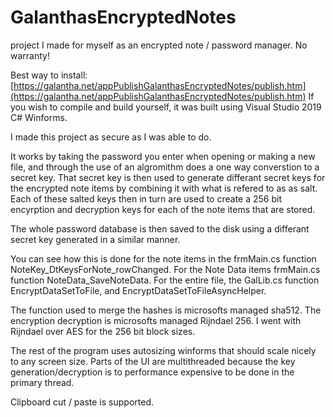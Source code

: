 # GalanthasEncryptedNotes
project I made for myself as an encrypted note / password manager.  No warranty!

Best way to install:
[https://galantha.net/appPublishGalanthasEncryptedNotes/publish.htm](https://galantha.net/appPublishGalanthasEncryptedNotes/publish.htm)
If you wish to compile and build yourself, it was built using Visual Studio 2019 C# Winforms.

I made this project as secure as I was able to do.


It works by taking the password you enter when opening or making a new file, and through the use of an algromithm does a one way converstion to a secret key.  That secret key is then used to generate differant secret keys for the encrypted note items by combining it with what is refered to as as salt.  Each of these salted keys then in turn are used to create a 256 bit encyrption and decryption keys for each of the note items that are stored.


The whole password database is then saved to the disk using a differant secret key generated in a similar manner.


You can see how this is done for the note items in the frmMain.cs function NoteKey_DtKeysForNote_rowChanged.
For the Note Data items frmMain.cs function NoteData_SaveNoteData.
For the entire file, the GalLib.cs function EncryptDataSetToFile, and EncryptDataSetToFileAsyncHelper.


The function used to merge the hashes is microsofts managed sha512.  The encryption decryption is microsofts managed Rijndael 256.  I went with Rijndael over AES for the 256 bit block sizes.

The rest of the program uses autosizing winforms that should scale nicely to any screen size.  Parts of the UI are multithreaded because the key generation/decryption is to performance expensive to be done in the primary thread.  

Clipboard cut / paste is supported.
